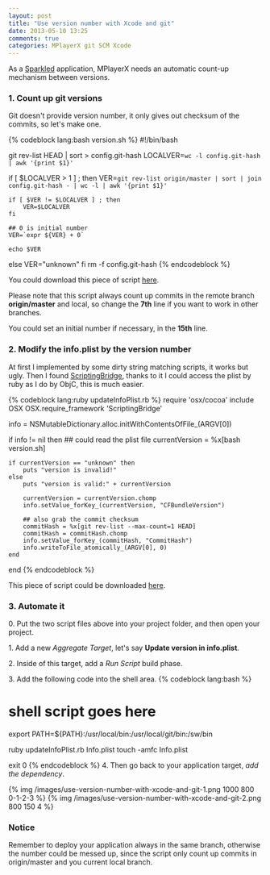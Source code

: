 ```yaml
---
layout: post
title: "Use version number with Xcode and git"
date: 2013-05-10 13:25
comments: true
categories: MPlayerX git SCM Xcode
---
```


As a [Sparkled](http://sparkle.andymatuschak.org) application, MPlayerX needs an automatic count-up mechanism between versions.

### 1. Count up git versions

  Git doesn't provide version number, it only gives out checksum of the commits, so let's make one.

<!-- more -->
{% codeblock lang:bash version.sh %} 
#!/bin/bash

git rev-list HEAD | sort > config.git-hash
LOCALVER=`wc -l config.git-hash | awk '{print $1}'`

if [ $LOCALVER \> 1 ] ; then
    VER=`git rev-list origin/master | sort | join config.git-hash - | wc -l | awk '{print $1}'`

    if [ $VER != $LOCALVER ] ; then
        VER=$LOCALVER
    fi

	## 0 is initial number
    VER=`expr ${VER} + 0`

    echo $VER

else
    VER="unknown"
fi
rm -f config.git-hash
{% endcodeblock %}

  You could download this piece of script [here](https://raw.github.com/niltsh/MPlayerX/sparkle/MPlayerX/version.sh).

  Please note that this script always count up commits in the remote branch **origin/master** and local, so change the **7th** line if you want to work in other branches.

  You could set an initial number if necessary, in the **15th** line.

### 2. Modify the info.plist by the version number

  At first I implemented by some dirty string matching scripts, it works but ugly. Then I found [ScriptingBridge](http://developer.apple.com/library/mac/#documentation/Cocoa/Conceptual/ScriptingBridgeConcepts/Introduction/Introduction.html), thanks to it I could access the plist by ruby as I do by ObjC, this is much easier.

{% codeblock lang:ruby updateInfoPlist.rb %}
require 'osx/cocoa'
include OSX
OSX.require_framework 'ScriptingBridge'

info = NSMutableDictionary.alloc.initWithContentsOfFile_(ARGV[0])

if info != nil then
	## could read the plist file
	currentVersion = %x[bash version.sh]

	if currentVersion == "unknown" then
		puts "version is invalid!"
	else
		puts "version is valid:" + currentVersion

		currentVersion = currentVersion.chomp
		info.setValue_forKey_(currentVersion, "CFBundleVersion")

		## also grab the commit checksum
		commitHash = %x[git rev-list --max-count=1 HEAD]
		commitHash = commitHash.chomp
		info.setValue_forKey_(commitHash, "CommitHash")
		info.writeToFile_atomically_(ARGV[0], 0)
	end
end
{% endcodeblock %}

  This piece of script could be downloaded [here](https://raw.github.com/niltsh/MPlayerX/sparkle/MPlayerX/updateInfoPlist.rb).

### 3. Automate it
0\. Put the two script files above into your project folder, and then open your project.

1\. Add a new _Aggregate Target_, let's say **Update version in info.plist**.

2\. Inside of this target, add a _Run Script_ build phase.

3\. Add the following code into the shell area.
{% codeblock lang:bash %}
# shell script goes here

export PATH=${PATH}:/usr/local/bin:/usr/local/git/bin:/sw/bin

ruby updateInfoPlist.rb Info.plist
touch -amfc Info.plist

exit 0
{% endcodeblock %}
4\. Then go back to your application target, _add the dependency_.

{% img /images/use-version-number-with-xcode-and-git-1.png 1000 800 0-1-2-3 %}
{% img /images/use-version-number-with-xcode-and-git-2.png 800 150 4 %}

### Notice
   Remember to deploy your application always in the same branch, otherwise the number could be messed up, since the script only count up commits in origin/master and you current local branch.